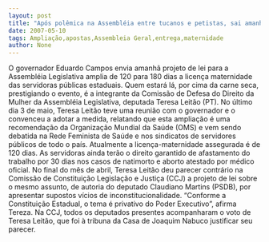 ```yaml
---
layout: post
title: "Após polêmica na Assembléia entre tucanos e petistas, sai amanhã ampliação da licença maternidade"
date: 2007-05-10
tags: Ampliação,apostas,Assembleia Geral,entrega,maternidade
author: None
---
```

O governador Eduardo Campos envia amanh&atilde; projeto de lei para a Assembl&eacute;ia Legislativa amplia de 120 para 180 dias a licen&ccedil;a maternidade das servidoras p&uacute;blicas estaduais.
Quem estar&aacute; l&aacute;, por cima da carne seca, prestigiando o evento, &eacute; a integrante da Comiss&atilde;o de Defesa do Direito da Mulher da Assembl&eacute;ia Legislativa, deputada Teresa Leit&atilde;o (PT).
No &uacute;ltimo dia 3 de maio, Teresa Leit&atilde;o teve uma reuni&atilde;o com o governador e o convenceu a adotar a medida, relatando que esta amplia&ccedil;&atilde;o &eacute; uma recomenda&ccedil;&atilde;o da Organiza&ccedil;&atilde;o Mundial da Sa&uacute;de (OMS) e vem sendo debatida na Rede Feminista de Sa&uacute;de e nos sindicatos de servidores p&uacute;blicos de todo o pa&iacute;s.
Atualmente a licen&ccedil;a-maternidade assegurada &eacute; de 120 dias. As servidoras ainda ter&atilde;o o direito garantido de afastamento do trabalho por 30 dias nos casos de natimorto e aborto atestado por m&eacute;dico oficial.
No final do m&ecirc;s de abril, Teresa Leit&atilde;o deu parecer contr&aacute;rio na Comiss&atilde;o de Constitui&ccedil;&atilde;o Legisla&ccedil;&atilde;o e Justi&ccedil;a (CCJ) a projeto de lei sobre o mesmo assunto, de autoria do deputado Claudiano Martins (PSDB), por apresentar supostos v&iacute;cios de inconstitucionalidade.
&ldquo;Conforme a Constitui&ccedil;&atilde;o Estadual, o tema &eacute; privativo do Poder Executivo&rdquo;, afirma Tereza. Na CCJ, todos os deputados presentes acompanharam o voto de Teresa Leit&atilde;o, que foi &agrave; tribuna da Casa de Joaquim Nabuco justificar seu parecer. 